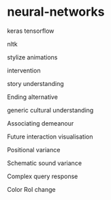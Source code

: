 # neural-networks
keras
tensorflow

nltk

stylize
animations

intervention

story understanding 

Ending alternative 

generic cultural understanding 

Associating demeanour

Future interaction visualisation 

Positional variance

Schematic sound variance

Complex query response

Color RoI change
